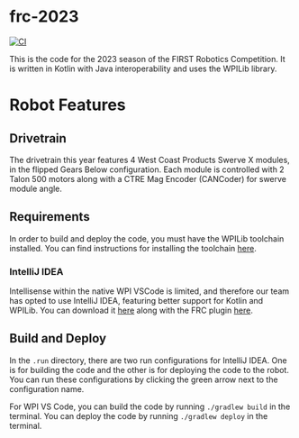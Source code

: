 # frc-2023
[![CI](https://github.com/FRC2204-Rambots/frc-2023/actions/workflows/main.yml/badge.svg)](https://github.com/FRC2204-Rambots/frc-2023/actions/workflows/main.yml)

This is the code for the 2023 season of the FIRST Robotics Competition.
It is written in Kotlin with Java interoperability and uses the WPILib library.

# Robot Features
## Drivetrain
The drivetrain this year features 4 West Coast Products Swerve X modules, in the flipped Gears Below configuration.
Each module is controlled with 2 Talon 500 motors along with a CTRE Mag Encoder (CANCoder) for swerve module angle.


## Requirements
In order to build and deploy the code, you must have the WPILib toolchain installed. You can find instructions for installing the toolchain [here](https://docs.wpilib.org/en/latest/docs/zero-to-robot/step-2/wpilib-setup.html).

### IntelliJ IDEA
Intellisense within the native WPI VSCode is limited, and therefore our team has opted to use IntelliJ IDEA, featuring
better support for Kotlin and WPILib. You can download it [here](https://www.jetbrains.com/idea/download/) along with
the FRC plugin [here](https://plugins.jetbrains.com/plugin/9405-frc).

## Build and Deploy
In the `.run` directory, there are two run configurations for IntelliJ IDEA. One is for building the code and the other is for deploying the code to the robot. You can run these configurations by clicking the green arrow next to the configuration name.

For WPI VS Code, you can build the code by running `./gradlew build` in the terminal. You can deploy the code by running `./gradlew deploy` in the terminal.